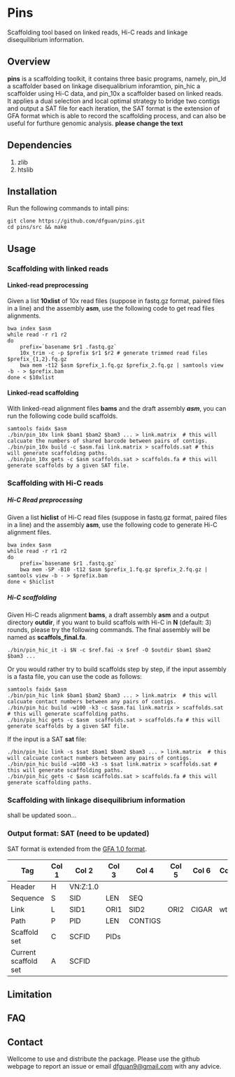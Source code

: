 # Pins 

Scaffolding tool based on linked reads, Hi-C reads and linkage disequilibrium information. 

## Overview

**pins** is a scaffolding toolkit, it contains three basic programs, namely, pin\_ld a scaffolder based on linkage disequalibrium inforamtion, pin\_hic a scaffolder using Hi-C data, and pin\_10x a scaffolder based on linked reads. It applies a dual selection and local optimal strategy to bridge two contigs and output a SAT file for each iteration, the SAT format is the extension of GFA format which is able to record the scaffolding process, and can also be useful for furthure genomic analysis. **please change the text**


## Dependencies

1. zlib
2. htslib 



## Installation
Run the following commands to intall pins:

```
git clone https://github.com/dfguan/pins.git
cd pins/src && make

```

## Usage
### Scaffolding with linked reads
#### Linked-read preprocessing
Given a list **10xlist** of 10x read files (suppose in fastq.gz format, paired files in a line) and the assembly **asm**, use the following code to get read files alignments. 

```
bwa index $asm
while read -r r1 r2
do
	prefix=`basename $r1 .fastq.gz`
	10x_trim -c -p $prefix $r1 $r2 # generate trimmed read files $prefix_{1,2}.fq.gz
	bwa mem -t12 $asm $prefix_1.fq.gz $prefix_2.fq.gz | samtools view -b - > $prefix.bam
done < $10xlist
```
#### Linked-read scaffolding
With linked-read alignment files **bams** and the draft assembly ***asm***, you can run the following code build scaffolds.

```
samtools faidx $asm
./bin/pin_10x link $bam1 $bam2 $bam3 ... > link.matrix  # this will calcuate the numbers of shared barcode between pairs of contigs.
./bin/pin_10x build -c $asm.fai link.matrix > scaffolds.sat # this will generate scaffolding paths. 
./bin/pin_10x gets -c $asm scaffolds.sat > scaffolds.fa # this will generate scaffolds by a given SAT file.
```


### Scaffolding with Hi-C reads
##### Hi-C Read preprocessing
Given a list **hiclist** of Hi-C read files (suppose in fastq.gz format, paired files in a line) and the assembly **asm**, use the following code to generate Hi-C alignment files. 

```
bwa index $asm
while read -r r1 r2
do
	prefix=`basename $r1 .fastq.gz`
	bwa mem -SP -B10 -t12 $asm $prefix_1.fq.gz $prefix_2.fq.gz | samtools view -b - > $prefix.bam
done < $hiclist
```

##### Hi-C scaffolding


Given Hi-C reads alignment **bams**, a draft assembly **asm** and a output directory **outdir**, if you want to build scaffols with Hi-C in **N** (default: 3) rounds, please try the following commands. The final assembly will be named as **scaffols_final.fa**.

```
./bin/pin_hic_it -i $N -c $ref.fai -x $ref -O $outdir $bam1 $bam2 $bam3 ... 
```

Or you would rather try to build scaffolds step by step, if the input assembly is a fasta file, you can use the code as follows:

```
samtools faidx $asm
./bin/pin_hic link $bam1 $bam2 $bam3 ... > link.matrix  # this will calcuate contact numbers between any pairs of contigs.
./bin/pin_hic build -w100 -k3 -c $asm.fai link.matrix > scaffolds.sat # this will generate scaffolding paths. 
./bin/pin_hic gets -c $asm  scaffolds.sat > scaffolds.fa # this will generate scaffolds by a given SAT file.
```
If the input is a SAT **sat** file:

```
./bin/pin_hic link -s $sat $bam1 $bam2 $bam3 ... > link.matrix  # this will calcuate contact numbers between any pairs of contigs.
./bin/pin_hic build -w100 -k3 -s $sat link.matrix > scaffolds.sat # this will generate scaffolding paths. 
./bin/pin_hic gets -c $asm scaffolds.sat > scaffolds.fa # this will generate scaffolding paths. 
```

### Scaffolding with linkage disequilibrium information
shall be updated soon...


### Output format: SAT (need to be updated)
SAT format is extended from the [GFA 1.0 format](https://github.com/GFA-spec/GFA-spec/blob/master/GFA1.md).

| Tag | Col 1 | Col 2 | Col 3 | Col 4 | Col 5 | Col 6 | Col 7 | Comment | 
|---|---|---|---|---|---|---|---|---| 
| Header | H | VN:Z:1.0 | 
| Sequence | S | SID | LEN | SEQ | 
| Link | L | SID1 | ORI1 | SID2 | ORI2 | CIGAR | wt:f:x | 
| Path | P | PID | LEN | CONTIGS | 
| Scaffold set | C | SCFID | PIDs | 
| Current scaffold set | A | SCFID | 


## Limitation


## FAQ



## Contact

Wellcome to use and distribute the package. Please use the github webpage to report an issue or email dfguan9@gmail.com with any advice. 
